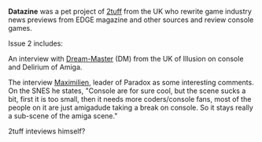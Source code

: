 **Datazine** was a pet project of [2tuff](https://demozoo.org/sceners/28632/) from the UK who rewrite game industry news previews from EDGE magazine and other sources and review console games.

Issue 2 includes: 

An interview with [Dream-Master](https://demozoo.org/sceners/68007/) (DM) from the UK of Illusion on console and Delirium of Amiga. 

The interview [Maximilien](https://demozoo.org/sceners/15339/), leader of Paradox as some interesting comments. On the SNES he states, "Console are for sure cool, but the scene sucks a bit, first it is too small, then it needs more coders/console fans, most of the people on it are just amigadude taking a break on console. So it stays really a sub-scene of the amiga scene."

2tuff inteviews himself? 